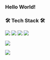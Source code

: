 ### Hello World!

<!--
**headmeat/headmeat** is a ✨ _special_ ✨ repository because its `README.md` (this file) appears on your GitHub profile.

Here are some ideas to get you started:

- 🔭 I’m currently working on ...
- 🌱 I’m currently learning ...
- 👯 I’m looking to collaborate on ...
- 🤔 I’m looking for help with ...
- 💬 Ask me about ...
- 📫 How to reach me: ...
- 😄 Pronouns: ...
- ⚡ Fun fact: ...
-->

<h3 align="left"><b>🛠 Tech Stack 🛠</b></h3>
<p align="left">
<img src="https://img.shields.io/badge/JAVA-007396? style=flat&logo=Java&logoColor=white"/>
<img src="https://img.shields.io/badge/Python-3776AB? style=flat&logo=PYTHON&logoColor=yellow"/>
<img src="https://img.shields.io/badge/Apache Spark-E25A1C? style=flat&logo=Apache Spark&logoColor=white"/>
<img src="https://img.shields.io/badge/Riot Games-D32936? style=flat&logo=Riot Games&logoColor=white"/>

<a href="https://opgc.me/#/users/headmeat" target="_blank"><img align='center' src="https://api.opgc.me/githubs/users/headmeat/tag/?theme=basic" /></a>

<img align='center' src="http://mazassumnida.wtf/api/v2/generate_badge?boj=headmeat">
